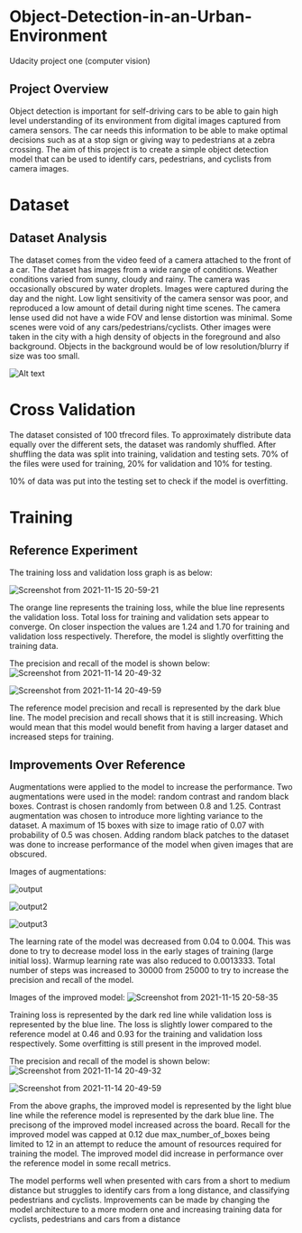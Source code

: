 # Object-Detection-in-an-Urban-Environment
Udacity project one (computer vision)

## Project Overview
Object detection is important for self-driving cars to be able to gain high level understanding of its environment from digital images captured from camera sensors. The car needs this information to be able to make optimal decisions such as at a stop sign or giving way to pedestrians at a zebra crossing. The aim of this project is to create a simple object detection model that can be used to identify cars, pedestrians, and cyclists from camera images.

# Dataset 

## Dataset Analysis
The dataset comes from the video feed of a camera attached to the front of a car. The dataset has images from a wide range of conditions. Weather conditions varied from sunny, cloudy and rainy. The camera was occasionally obscured by water droplets. Images were captured during the day and the night. Low light sensitivity of the camera sensor was poor, and reproduced a low amount of detail during night time scenes. The camera lense used did not have a wide FOV and lense distortion was minimal. Some scenes were void of any cars/pedestrians/cyclists. Other images were taken in the city with a high density of objects in the foreground and also background. Objects in the background would be of low resolution/blurry if size was too small. 

![Alt text](https://user-images.githubusercontent.com/38019946/141030902-4a5a30a8-4046-45a0-9384-ef38efc45db4.png?raw=true "Ten images extracted from dataset")

# Cross Validation 
The dataset consisted of 100 tfrecord files. To approximately distribute data equally over the different sets, the dataset was randomly shuffled. After shuffling the data was split into training, validation and testing sets. 70% of the files were used for training, 20% for validation and 10% for testing. 

10% of data was put into the testing set to check if the model is overfitting.

# Training 

## Reference Experiment
The training loss and validation loss graph is as below:

![Screenshot from 2021-11-15 20-59-21](https://user-images.githubusercontent.com/38019946/141743835-1f759182-8fd7-44fd-b61e-859b2c817e69.png)

The orange line represents the training loss, while the blue line represents the validation loss. Total loss for training and validation sets appear to converge. On closer inspection the values are 1.24 and 1.70 for training and validation loss respectively. Therefore, the model is slightly overfitting the training data. 

The precision and recall of the model is shown below:
![Screenshot from 2021-11-14 20-49-32](https://user-images.githubusercontent.com/38019946/141747672-18001c97-46f4-45bc-bb58-82c1591d8b7b.png)

![Screenshot from 2021-11-14 20-49-59](https://user-images.githubusercontent.com/38019946/141748418-37527f13-57d8-4c2c-a5fe-7cd72f8e032a.png)

The reference model precision and recall is represented by the dark blue line. The model precision and recall shows that it is still increasing. Which would mean that this model would benefit from having a larger dataset and increased steps for training.  


## Improvements Over Reference
 
Augmentations were applied to the model to increase the performance. Two augmentations were used in the model: random contrast and random black boxes. Contrast is chosen randomly from between 0.8 and 1.25. Contrast augmentation was chosen to introduce more lighting variance to the dataset. A maximum of 15 boxes with size to image ratio of 0.07 with probability of 0.5 was chosen. Adding random black patches to the dataset was done to increase performance of the model when given images that are obscured. 

Images of augmentations:

![output](https://user-images.githubusercontent.com/38019946/141760185-502d3662-8d04-434e-99cd-7da033a4acf3.png)

![output2](https://user-images.githubusercontent.com/38019946/141760196-9127f4b7-b44e-44db-9e18-d587ba2e64ef.png)

![output3](https://user-images.githubusercontent.com/38019946/141760218-24121ba1-4412-41d7-b3eb-1a877d5969df.png)


The learning rate of the model was decreased from 0.04 to 0.004. This was done to try to decrease model loss in the early stages of training (large initial loss). Warmup learning rate was also reduced to 0.0013333. Total number of steps was increased to 30000 from 25000 to try to increase the precision and recall of the model. 

Images of the improved model:
![Screenshot from 2021-11-15 20-58-35](https://user-images.githubusercontent.com/38019946/141743842-78d6684b-da77-4901-beb9-81fb2d064519.png)

Training loss is represented by the dark red line while validation loss is represented by the blue line. The loss is slightly lower compared to the reference model at 0.46 and 0.93 for the training and validation loss respectively. Some overfitting is still present in the improved model. 

The precision and recall of the model is shown below:
![Screenshot from 2021-11-14 20-49-32](https://user-images.githubusercontent.com/38019946/141747672-18001c97-46f4-45bc-bb58-82c1591d8b7b.png)

![Screenshot from 2021-11-14 20-49-59](https://user-images.githubusercontent.com/38019946/141748418-37527f13-57d8-4c2c-a5fe-7cd72f8e032a.png)

From the above graphs, the improved model is represented by the light blue line while the reference model is represented by the dark blue line. The precisong of the improved model increased across the board. Recall for the improved model was capped at 0.12 due max_number_of_boxes being limited to 12 in an attempt to reduce the amount of resources required for training the model. The improved model did increase in performance over the reference model in some recall metrics. 

The model performs well when presented with cars from a short to medium distance but struggles to identify cars from a long distance, and classifying pedestrians and cyclists. Improvements can be made by changing the model architecture to a more modern one and increasing training data for cyclists, pedestrians and cars from a distance



